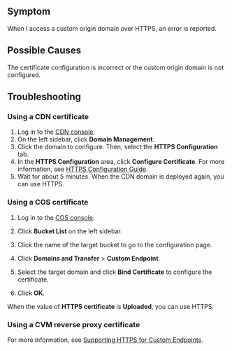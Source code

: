 ## Symptom

When I access a custom origin domain over HTTPS, an error is reported.


## Possible Causes

The certificate configuration is incorrect or the custom origin domain is not configured.

## Troubleshooting

### Using a CDN certificate

1. Log in to the [CDN console](https://console.cloud.tencent.com/cdn).
2. On the left sidebar, click **Domain Management**.
3. Click the domain to configure. Then, select the **HTTPS Configuration** tab.
4. In the **HTTPS Configuration** area, click **Configure Certificate**.
For more information, see [HTTPS Configuration Guide](https://intl.cloud.tencent.com/document/product/228/35213).
5. Wait for about 5 minutes. When the CDN domain is deployed again, you can use HTTPS.


### Using a COS certificate 

1. Log in to the [COS console](https://console.cloud.tencent.com/cos5).
2. Click **Bucket List** on the left sidebar.
3. Click the name of the target bucket to go to the configuration page.
4. Click **Domains and Transfer** > **Custom Endpoint**.

5. Select the target domain and click **Bind Certificate** to configure the certificate.
6. Click **OK**.

When the value of **HTTPS certificate** is **Uploaded**, you can use HTTPS.

### Using a CVM reverse proxy certificate 

For more information, see [Supporting HTTPS for Custom Endpoints](https://intl.cloud.tencent.com/document/product/436/11142).
